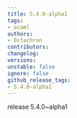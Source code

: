 ```yaml
---
title: 5.4.0-alpha1
tags:
- ocaml
authors:
- Octachron
contributors:
changelog:
versions:
unstable: false
ignore: false
github_release_tags:
- 5.4.0-alpha1
---
```


<p>release 5.4.0~alpha1</p>
